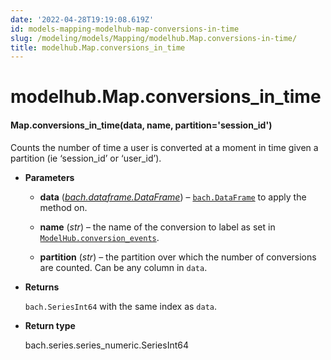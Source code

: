 ```yaml
---
date: '2022-04-28T19:19:08.619Z'
id: models-mapping-modelhub-map-conversions-in-time
slug: /modeling/models/Mapping/modelhub.Map.conversions-in-time/
title: modelhub.Map.conversions_in_time
---
```


# modelhub.Map.conversions_in_time


#### Map.conversions_in_time(data, name, partition='session_id')
Counts the number of time a user is converted at a moment in time given a partition (ie ‘session_id’
or ‘user_id’).


* **Parameters**

    
    * **data** ([*bach.dataframe.DataFrame*](/docs/modeling/bach/api-reference/DataFrame/bach.DataFrame/#bach.DataFrame)) – [`bach.DataFrame`](/docs/modeling/bach/api-reference/DataFrame/bach.DataFrame/#bach.DataFrame) to apply the method on.


    * **name** (*str*) – the name of the conversion to label as set in
    [`ModelHub.conversion_events`](/docs/modeling/modelhub-api-reference/ModelHub/modelhub.ModelHub.conversion-events/#modelhub.ModelHub.conversion-events).


    * **partition** (*str*) – the partition over which the number of conversions are counted. Can be any column
    in `data`.



* **Returns**

    `bach.SeriesInt64` with the same index as `data`.



* **Return type**

    bach.series.series_numeric.SeriesInt64


<!-- !! processed by numpydoc !! -->
